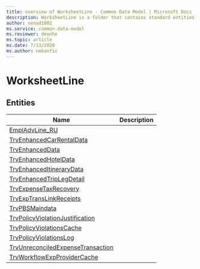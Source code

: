 ```yaml
---
title: overview of WorksheetLine - Common Data Model | Microsoft Docs
description: WorksheetLine is a folder that contains standard entities related to the Common Data Model.
author: nenad1002
ms.service: common-data-model
ms.reviewer: deonhe
ms.topic: article
ms.date: 7/13/2020
ms.author: nebanfic
---
```


# WorksheetLine


## Entities

|Name|Description|
|---|---|
|[EmplAdvLine_RU](EmplAdvLine_RU.md)||
|[TrvEnhancedCarRentalData](TrvEnhancedCarRentalData.md)||
|[TrvEnhancedData](TrvEnhancedData.md)||
|[TrvEnhancedHotelData](TrvEnhancedHotelData.md)||
|[TrvEnhancedItineraryData](TrvEnhancedItineraryData.md)||
|[TrvEnhancedTripLegDetail](TrvEnhancedTripLegDetail.md)||
|[TrvExpenseTaxRecovery](TrvExpenseTaxRecovery.md)||
|[TrvExpTransLinkReceipts](TrvExpTransLinkReceipts.md)||
|[TrvPBSMaindata](TrvPBSMaindata.md)||
|[TrvPolicyViolationJustification](TrvPolicyViolationJustification.md)||
|[TrvPolicyViolationsCache](TrvPolicyViolationsCache.md)||
|[TrvPolicyViolationsLog](TrvPolicyViolationsLog.md)||
|[TrvUnreconciledExpenseTransaction](TrvUnreconciledExpenseTransaction.md)||
|[TrvWorkflowExpProviderCache](TrvWorkflowExpProviderCache.md)||
